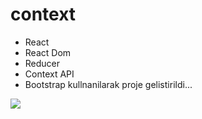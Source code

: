 # context
- React
- React Dom
- Reducer
- Context API
- Bootstrap
kullnanilarak proje gelistirildi...

<img src="../public/context.gif"> </img>